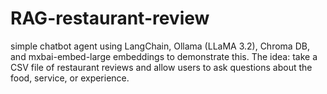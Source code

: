 # RAG-restaurant-review
simple chatbot agent using LangChain, Ollama (LLaMA 3.2), Chroma DB, and mxbai-embed-large embeddings to demonstrate this.  The idea: take a CSV file of restaurant reviews and allow users to ask questions about the food, service, or experience.
